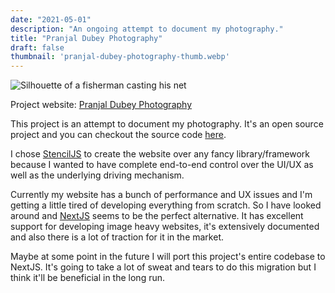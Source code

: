 ```yaml
---
date: "2021-05-01"
description: "An ongoing attempt to document my photography."
title: "Pranjal Dubey Photography"
draft: false
thumbnail: 'pranjal-dubey-photography-thumb.webp'
---
```


<div class="post-image-wrapper">
  <img src="/images/pranjal-dubey-photography-thumb.webp" class="post-image" alt="Silhouette of a fisherman casting his net" />
</div>

Project website: [Pranjal Dubey Photography](https://pranjaldubey.photography "Pranjal Dubey Photography")

This project is an attempt to document my photography. It's an open source project and you can checkout the source code [here](https://github.com/pranjalworm/click "Source code of Pranjal Dubey Photography").

I chose [StencilJS](https://https://stenciljs.com/ "StencilJS") to create the website over any fancy library/framework because I wanted to have complete end-to-end control over the UI/UX as well as the underlying driving mechanism.

Currently my website has a bunch of performance and UX issues and I'm getting a little tired of developing everything from scratch. So I have looked around and [NextJS](https://nextjs.org/ "NextJS") seems to be the perfect alternative. It has excellent support for developing image heavy websites, it's extensively documented and also there is a lot of traction for it in the market.

Maybe at some point in the future I will port this project's entire codebase to NextJS. It's going to take a lot of sweat and tears to do this migration but I think it'll be beneficial in the long run. 